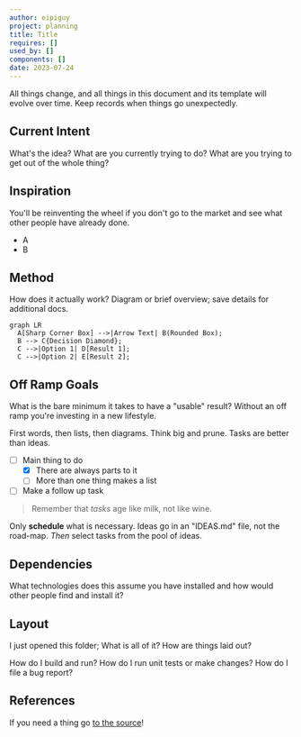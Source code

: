 ```yaml
---
author: eipiguy
project: planning
title: Title
requires: []
used_by: []
components: []
date: 2023-07-24
---
```


All things change, and all things in this document and its template will evolve over time. Keep records when things go unexpectedly.

## Current Intent

What's the idea? What are you currently trying to do? What are you trying to get out of the whole thing?

## Inspiration

You'll be reinventing the wheel if you don't go to the market and see what other people have already done.

- A
- B

## Method

How does it actually work? Diagram or brief overview; save details for additional docs.

```mermaid
graph LR
  A[Sharp Corner Box] -->|Arrow Text| B(Rounded Box);
  B --> C{Decision Diamond};
  C -->|Option 1| D[Result 1];
  C -->|Option 2| E[Result 2];
```

## Off Ramp Goals

What is the bare minimum it takes to have a "usable" result? Without an off ramp you're investing in a new lifestyle.

First words, then lists, then diagrams. Think big and prune. Tasks are better than ideas.

- [ ] Main thing to do
  - [x] There are always parts to it
  - [ ] More than one thing makes a list
- [ ] Make a follow up task

> Remember that *tasks* age like milk, not like wine.

Only **schedule** what is necessary. Ideas go in an "IDEAS.md" file, not the road-map. *Then* select tasks from the pool of ideas.

## Dependencies

What technologies does this assume you have installed and how would other people find and install it?

## Layout

I just opened this folder; What is all of it? How are things laid out?

How do I build and run? How do I run unit tests or make changes? How do I file a bug report?

## References

If you need a thing go [to the source](src)!

[src]: www.alwayslistyoursources.com
